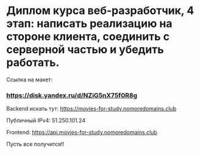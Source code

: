 # Диплом курса веб-разработчик, 4 этап: написать реализацию на стороне клиента, соединить с серверной частью и убедить работать. 

Ссылка на макет:

### https://disk.yandex.ru/d/NZiG5nX75f0R8g

Backend искать тут: https://movies-for-study.nomoredomains.club 

Публичный IPv4: 51.250.101.24

Frontend: https://api.movies-for-study.nomoredomains.club

Пусть все получится!!